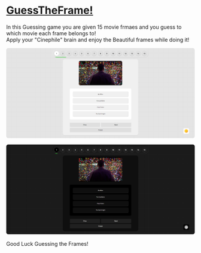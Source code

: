 # [GuessTheFrame!](https://praashoo7.github.io/GuessTheFrame/)

In this Guessing game you are given 15 movie frmaes and you guess to which movie each frame belongs to!<br>
Apply your "Cinephile" brain and enjoy the Beautiful frames while doing it!


![Readme Image](ReadMe-Images/L1.png)

![Readme Image](ReadMe-Images/D1.png)<br>


Good Luck Guessing the Frames!
